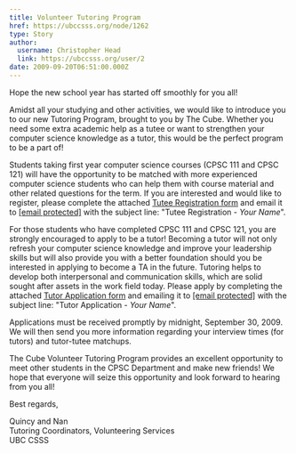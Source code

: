 ```yaml
---
title: Volunteer Tutoring Program 
href: https://ubccsss.org/node/1262
type: Story
author:
  username: Christopher Head
  link: https://ubccsss.org/user/2
date: 2009-09-20T06:51:00.000Z
---
```


<div class="field field-name-body field-type-text-with-summary field-label-hidden"><div class="field-items"><div class="field-item even"><p>Hope the new school year has started off smoothly for you all!</p>
<p>Amidst all your studying and other activities, we would like to introduce you to our new Tutoring Program, brought to you by The Cube. Whether you need some extra academic help as a tutee or want to strengthen your computer science knowledge as a tutor, this would be the perfect program to be a part of!</p>
<p>Students taking first year computer science courses (CPSC 111 and CPSC 121) will have the opportunity to be matched with more experienced computer science students who can help them with course material and other related questions for the term. If you are interested and would like to register, please complete the attached <a href="/files/2009%20Tutee%20Application.doc">Tutee Registration form</a> and email it to <a href="/cdn-cgi/l/email-protection#c6b2b3b2a9b486b2aea3a5b3a4a3e8a5a7"><span class="__cf_email__" data-cfemail="8bfffeffe4f9cbffe3eee8fee9eea5e8ea">[email&#xA0;protected]</span></a> with the subject line: &quot;Tutee Registration - <i>Your Name</i>&quot;.</p>
<p>For those students who have completed CPSC 111 and CPSC 121, you are strongly encouraged to apply to be a tutor! Becoming a tutor will not only refresh your computer science knowledge and improve your leadership skills but will also provide you with a better foundation should you be interested in applying to become a TA in the future. Tutoring helps to develop both interpersonal and communication skills, which are solid sought after assets in the work field today. Please apply by completing the attached <a href="/files/2009%20Tutor%20Application.doc">Tutor Application form</a> and emailing it to <a href="/cdn-cgi/l/email-protection#611514150e1321150904021403044f0200"><span class="__cf_email__" data-cfemail="cebabbbaa1bc8ebaa6abadbbacabe0adaf">[email&#xA0;protected]</span></a> with the subject line: &quot;Tutor Application - <i>Your Name</i>&quot;.</p>
<p>Applications must be received promptly by midnight, September 30, 2009. We will then send you more information regarding your interview times (for tutors) and tutor-tutee matchups.</p>
<p>The Cube Volunteer Tutoring Program provides an excellent opportunity to meet other students in the CPSC Department and make new friends! We hope that everyone will seize this opportunity and look forward to hearing from you all!</p>
<p>Best regards,</p>
<p>Quincy and Nan<br>
Tutoring Coordinators, Volunteering Services<br>
UBC CSSS</p>
</div></div></div>    <footer>
          </footer>
